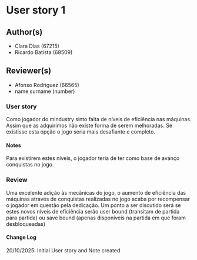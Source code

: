 # User story 1

## Author(s)
- Clara Dias (67215)
- Ricardo Batista (68509)

## Reviewer(s)

- Afonso Rodriguez (66565)
- name surname (number)

### User story

Como jogador do mindustry sinto falta de níveis de eficiência nas máquinas. Assim que as adquirimos não existe forma de serem melhoradas. Se existisse esta opção o jogo seria mais desafiante e completo.


#### Notes

Para existirem estes níveis, o jogador teria de ter como base de avanço conquistas no jogo.

### Review
Uma excelente adição às mecânicas do jogo, o aumento de eficiência das máquinas através de conquistas realizadas no jogo acaba por recompensar o jogador em questão pela dedicação.
Um ponto a ser discutido será se estes novos níveis de eficiência serão user bound (transitam de partida para partida) ou save bound (apenas disponíveis na partida em que foram desbloqueadas)
#### Change Log

20/10/2025: Initial User story and Note created
